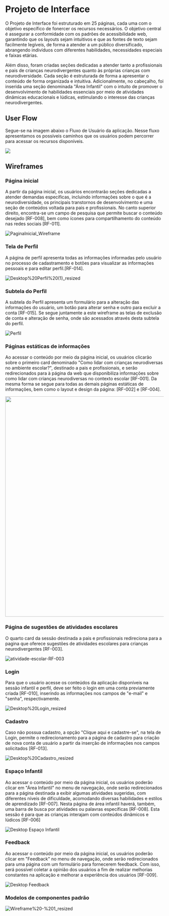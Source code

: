 # Projeto de Interface

O Projeto de Interface foi estruturado em 25 páginas, cada uma com o objetivo específico de fonercer os recursos necessários. O objetivo central é assegurar a conformidade com os padrões de acessibilidade web, garantindo que os layouts sejam intuitivos e que as fontes de texto sejam facilmente legíveis, de forma a atender a um público diversificado, abrangendo indivíduos com diferentes habilidades, necessidades especiais e faixas etárias.

Além disso, foram criadas seções dedicadas a atender tanto a profissionais e pais de crianças neurodivergentes quanto às próprias crianças com neurodiversidade. Cada seção é estruturada de forma a apresentar o conteúdo de forma organizada e intuitiva. Adicionalmente, no cabeçalho, foi inserida uma seção denominada "Área Infantil" com o intuito de promover o desenvolvimento de habilidades essenciais por meio de atividades dinâmicas educacionais e lúdicas, estimulando o interesse das crianças neurodivergentes.

## User Flow

Segue-se na imagem abaixo o Fluxo de Usuário da aplicação. Nesse fluxo apresentamos os possíveis caminhos que os usuários podem percorrer para acessar  os recursos disponíveis.

<img src="https://github.com/ICEI-PUC-Minas-PMV-SI/pmv-si-2023-2-pe1-t2-neurodiversidade/assets/112666344/a446948f-341a-4699-9d47-1ea7e10cb128">



## Wireframes

### Página inicial

A partir da página inicial, os usuários encontrarão seções dedicadas a atender demandas específicas, incluindo informações sobre o que é a neurodiversidade, os principais transtornos de desenvolvimento e uma seção de conteúdos voltada para pais e profissionais. No canto superior direito, encontra-se um campo de pesquisa que permite buscar o conteúdo desejado [RF-008], bem como ícones para compartilhamento do conteúdo nas redes sociais
[RF-011].

![PaginaInicial_Wireframe](https://github.com/ICEI-PUC-Minas-PMV-SI/pmv-si-2023-2-pe1-t2-neurodiversidade/assets/89950149/40fce231-eee1-4f66-b85e-2117d5b5ce39)

### Tela de Perfil

A página de perfil apresenta todas as informações informadas pelo usuário no processo de cadastramento e botões para visualizar as informações pessoais e para editar perfil.[RF-014].

![Desktop%20Perfil%20(1)_resized](https://github.com/ICEI-PUC-Minas-PMV-SI/pmv-si-2023-2-pe1-t2-neurodiversidade/assets/109616789/5c514437-a118-4c6a-a7a0-d060776b2fb8)



### Subtela do Perfil

A subtela do Perfil apresenta um formulário para a alteração das informações do usuário, um botão para alterar senha e outro para excluir a conta [RF-015]. Se segue juntamente a este wireframe as telas de exclusão de conta e alteração de senha, onde são acessados através desta subtela do perfil.

![Perfil](https://github.com/ICEI-PUC-Minas-PMV-SI/pmv-si-2023-2-pe1-t2-neurodiversidade/assets/109616789/f5d6ae49-e625-42da-86f1-5393e7f1cace)


### Páginas estáticas de informações


Ao acessar o conteúdo por meio da página inicial, os usuários clicarão sobre o primeiro card denominado "Como lidar com crianças neurodiversas no ambiente escolar?", destinado a pais e profissionais, e serão redirecionados para à página da web que disponibiliza informações sobre como lidar com crianças neurodiversas no contexto escolar [RF-001]. Da mesma forma se segue para todas as demais páginas estáticas de informações, bem como o layout e design da página: [RF-002] e [RF-004].

<div>
<img src="https://github.com/ICEI-PUC-Minas-PMV-SI/pmv-si-2023-2-pe1-t2-neurodiversidade/assets/112666344/3cbb91c1-3033-45e0-842c-85a2da0e04b1" width="700">
</div>

<!--
### Página sobre como lidar com crianças neurodiversas no ambiente familiar

O segundo card, identificado por "Como lidar com crianças neurodiversas no ambiente familiar?", disponibiliza informações sobre como lidar com crianças neurodiversas no contexto familiar [RF-004].

![contexto-familiar-RF-004](https://github.com/ICEI-PUC-Minas-PMV-SI/pmv-si-2023-2-pe1-t2-neurodiversidade/assets/89950149/a15decf4-96e9-49e6-a427-4831e73115a1)

### Página sobre como identificar a neurodivergência na infância

O terceiro card, intitulado "Como identificar a neurodivergência na infância?", oferece informações que auxiliam na identificação de possíveis crianças neurodiversas [RF-002].

![identificação_neurodiversos](https://github.com/ICEI-PUC-Minas-PMV-SI/pmv-si-2023-2-pe1-t2-neurodiversidade/assets/89950149/598709d1-51c6-47f7-98a7-40ccf06d718a)
-->




### Página de sugestões de atividades escolares

O quarto card da sessão destinada a pais e profissionais redireciona para a pagina que oferece sugestões de atividades escolares para crianças neurodivergentes [RF-003].

![atividade-escolar-RF-003](https://github.com/ICEI-PUC-Minas-PMV-SI/pmv-si-2023-2-pe1-t2-neurodiversidade/assets/89950149/10e0d654-be20-4649-968f-084728eafb01)

### Login

Para que o usuário acesse os conteúdos da aplicação disponíveis na sessão infantil e perfil, deve ser feito o login em uma conta previamente criada [RF-010], inserindo as informações nos campos de "e-mail" e "senha", respectivamente. 


![Desktop%20Login_resized](https://github.com/ICEI-PUC-Minas-PMV-SI/pmv-si-2023-2-pe1-t2-neurodiversidade/assets/109616789/110e9378-abb4-4d99-a3d0-475dbce5bf4c)


### Cadastro

Caso não possua cadastro, a opção "Clique aqui e cadastre-se", na tela de Login, permite o redirecionamento para a página de cadastro para criação de nova conta de usuário a partir da inserção de informações nos campos solicitados [RF-013].

![Desktop%20Cadastro_resized](https://github.com/ICEI-PUC-Minas-PMV-SI/pmv-si-2023-2-pe1-t2-neurodiversidade/assets/109616789/69e1c2b5-8d67-4ac9-9d8a-02629c81794d)


### Espaço Infantil

Ao acessar o conteúdo por meio da página inicial, os usuários poderão clicar em "Área Infantil" no menu de navegação, onde serão redirecionados para a página destinada a exibir algumas atividades sugeridas, com diferentes níveis de dificuldade, acomodando diversas habilidades e estilos de aprendizado [RF-007]. Nesta página de área infantil haverá, também, uma barra de busca por atividades ou palavras específicas [RF-008].  Esta sessão é para que as crianças interajam com conteúdos dinâmicos e lúdicos [RF-006]

![Desktop Espaço Infantil](https://github.com/ICEI-PUC-Minas-PMV-SI/pmv-si-2023-2-pe1-t2-neurodiversidade/assets/99815953/d17d4a5f-434b-4bc4-aee9-8e2f0859980a)


### Feedback

Ao acessar o conteúdo por meio da página inicial, os usuários poderão clicar em "Feedback" no menu de navegação, onde serão redirecionados para uma página com um formulário para fornecerem feedback. Com isso, será possível coletar a opinião dos usuários a fim de realizar melhorias constantes na aplicação e melhorar a experiência dos usuários [RF-009].

![Desktop Feedback](https://github.com/ICEI-PUC-Minas-PMV-SI/pmv-si-2023-2-pe1-t2-neurodiversidade/assets/99815953/2a6799cf-01fd-4bd0-9e2d-b64ae42de179)


### Modelos de componentes padrão

![Wireframe%20-%201_resized](https://github.com/ICEI-PUC-Minas-PMV-SI/pmv-si-2023-2-pe1-t2-neurodiversidade/assets/109616789/c77b1f94-65cc-41c0-a458-10e075508883)

